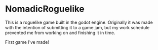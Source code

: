 # NomadicRoguelike

This is a roguelike game built in the godot engine.
Originally it was made with the intention of submitting it to a game jam, but my work schedule prevented me from working on and finishing it in time.

First game I've made!

